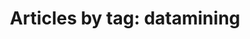 ---
layout: blog_by_tag
title: 'Articles by tag: datamining'
tag: datamining
permalink: tag/datamining/
---